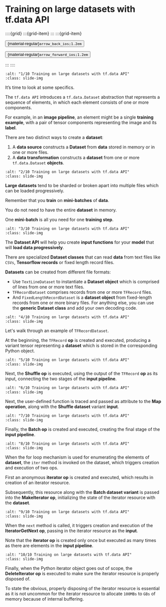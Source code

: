 # Training on large datasets with tf.data API

<aside class="margin sidebar">

::::{grid}
:::{grid-item}
:::
:::{grid-item}
<div id="slide-controls" class="btn-toolbar justify-content-between">

<button id="arrow_back" class="sd-btn">{material-regular}`arrow_back_ios;1.2em`</button>

<button id="arrow_forward" class="sd-btn">{material-regular}`arrow_forward_ios;1.2em`</button>
</div>
:::
::::
</aside>
<div class="slides">
<div>

```{image} ../../../images/gcp_courses/production_ml_systems/designing_high_performance_m/training_on_large_datasets_with_tf_data_api/001.jpg
:alt: "1/10 Training on large datasets with tf.data API"
:class: slide-img
```
<div class="cell tag_remove-input tag_output_scroll docutils container">
<div class="cell_output docutils container">

It’s time to look at some specifics. 

The `tf.data API` introduces a `tf.data.Dataset` abstraction that represents a sequence of elements, in which each element consists of one or more components. 

For example, in an **image pipeline**, an element might be a single **training example**, with a pair of tensor components representing the image and its **label**. 

There are two distinct ways to create a **dataset**: 
1. A **data source** constructs a **Dataset** from **data** stored in memory or in one or more files. 
2. A **data transformation** constructs a **dataset** from one or more `tf.data.Dataset` **objects**.
</div>
</div>
</div>
</div>
<div class="slides">
<div>

```{image} ../../../images/gcp_courses/production_ml_systems/designing_high_performance_m/training_on_large_datasets_with_tf_data_api/002.jpg
:alt: "2/10 Training on large datasets with tf.data API"
:class: slide-img
```
<div class="cell tag_remove-input tag_output_scroll docutils container">
<div class="cell_output docutils container">

**Large datasets** tend to be sharded or broken apart into multiple files which can be loaded progressively. 

Remember that you **train** on **mini-batches** of **data**. 

You do not need to have the entire **dataset** in memory. 

One **mini-batch** is all you need for one **training step**.
</div>
</div>
</div>
</div>
<div class="slides">
<div>

```{image} ../../../images/gcp_courses/production_ml_systems/designing_high_performance_m/training_on_large_datasets_with_tf_data_api/003.jpg
:alt: "3/10 Training on large datasets with tf.data API"
:class: slide-img
```
<div class="cell tag_remove-input tag_output_scroll docutils container">
<div class="cell_output docutils container">

The **Dataset API** will help you create **input functions** for your **model** that will **load data progressively**. 

There are specialized **Dataset classes** that can read **data** from text files like `CSVs`, **Tensorflow records** or fixed length record files. 

**Datasets** can be created from different file formats:

* Use `TextLineDataset` to instantiate a **Dataset object** which is comprised of lines from one or more text files. 
* `TFRecordDataset` comprises records from one or more `TFRecord` files. 
* And `FixedLengthRecordDataset` is a **dataset object** from fixed-length records from one or more binary files. For anything else, you can use the **generic Dataset class** and add your own decoding code.
</div>
</div>
</div>
</div>
<div class="slides">
<div>

```{image} ../../../images/gcp_courses/production_ml_systems/designing_high_performance_m/training_on_large_datasets_with_tf_data_api/004.jpg
:alt: "4/10 Training on large datasets with tf.data API"
:class: slide-img
```
<div class="cell tag_remove-input tag_output_scroll docutils container">
<div class="cell_output docutils container">

Let's walk through an example of `TFRecordDataset`. 

At the beginning, the `TFRecord` **op** is created and executed, producing a variant tensor representing a **dataset** which is stored in the corresponding Python object.
</div>
</div>
</div>
</div>
<div class="slides">
<div>

```{image} ../../../images/gcp_courses/production_ml_systems/designing_high_performance_m/training_on_large_datasets_with_tf_data_api/005.jpg
:alt: "5/10 Training on large datasets with tf.data API"
:class: slide-img
```
<div class="cell tag_remove-input tag_output_scroll docutils container">
<div class="cell_output docutils container">

Next, the **Shuffle op** is executed, using the output of the `TFRecord` **op** as its input, connecting the two stages of the **input pipeline**.
</div>
</div>
</div>
</div>
<div class="slides">
<div>

```{image} ../../../images/gcp_courses/production_ml_systems/designing_high_performance_m/training_on_large_datasets_with_tf_data_api/006.jpg
:alt: "6/10 Training on large datasets with tf.data API"
:class: slide-img
```
<div class="cell tag_remove-input tag_output_scroll docutils container">
<div class="cell_output docutils container">

Next, the user-defined function is traced and passed as attribute to the **Map operation**, along with the **Shuffle dataset** variant **input**.
</div>
</div>
</div>
</div>
<div class="slides">
<div>

```{image} ../../../images/gcp_courses/production_ml_systems/designing_high_performance_m/training_on_large_datasets_with_tf_data_api/007.jpg
:alt: "7/10 Training on large datasets with tf.data API"
:class: slide-img
```
<div class="cell tag_remove-input tag_output_scroll docutils container">
<div class="cell_output docutils container">

Finally, the **Batch op** is created and executed, creating the final stage of the **input pipeline**.
</div>
</div>
</div>
</div>
<div class="slides">
<div>

```{image} ../../../images/gcp_courses/production_ml_systems/designing_high_performance_m/training_on_large_datasets_with_tf_data_api/008.jpg
:alt: "8/10 Training on large datasets with tf.data API"
:class: slide-img
```
<div class="cell tag_remove-input tag_output_scroll docutils container">
<div class="cell_output docutils container">

When the for loop mechanism is used for enumerating the elements of **dataset**, the `iter` method is invoked on the dataset, which triggers creation and execution of two ops. 

First an anonymous **iterator op** is created and executed, which results in creation of an iterator resource.

Subsequently, this resource along with the **Batch dataset variant** is passed into the **MakeIterator op**, initializing the state of the iterator resource with the **dataset**.
</div>
</div>
</div>
</div>
<div class="slides">
<div>

```{image} ../../../images/gcp_courses/production_ml_systems/designing_high_performance_m/training_on_large_datasets_with_tf_data_api/009.jpg
:alt: "9/10 Training on large datasets with tf.data API"
:class: slide-img
```
<div class="cell tag_remove-input tag_output_scroll docutils container">
<div class="cell_output docutils container">

When the `next` method is called, it triggers creation and execution of the **IteratorGetNext op**, passing in the iterator resource as the **input**. 

Note that the **iterator op** is created only once but executed as many times as there are elements in the **input pipeline**.
</div>
</div>
</div>
</div>
<div class="slides">
<div>

```{image} ../../../images/gcp_courses/production_ml_systems/designing_high_performance_m/training_on_large_datasets_with_tf_data_api/010.jpg
:alt: "10/10 Training on large datasets with tf.data API"
:class: slide-img
```
<div class="cell tag_remove-input tag_output_scroll docutils container">
<div class="cell_output docutils container">

Finally, when the Python iterator object goes out of scope, the **DeleteIterator op** is executed to make sure the iterator resource is properly disposed of. 

To state the obvious, properly disposing of the iterator resource is essential as it is not uncommon for the iterator resource to allocate `100MBs` to `GBs` of memory because of internal buffering.
</div>
</div>
</div>
</div>

